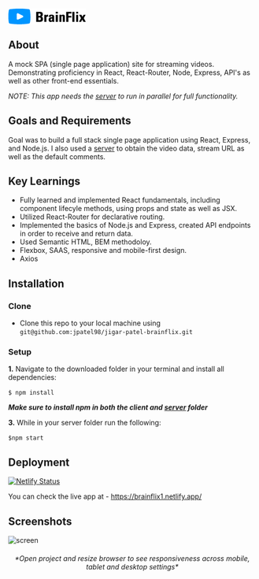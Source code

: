<p align="left
"><img src="public/Logo.png" align="center"></p>

## About
A mock SPA (single page application) site for streaming videos. Demonstrating proficiency in React, React-Router, Node, Express, API's as well as other front-end essentials.

*NOTE: This app needs the [server](https://github.com/jpatel98/jigar-patel-brainflix-api) to run in parallel for full functionality.*

## Goals and Requirements

Goal was to build a full stack single page application using React, Express, and Node.js. 
I also used a [server](https://github.com/jpatel98/jigar-patel-brainflix-api) to obtain the video data, stream URL as well as the default comments. 

## Key Learnings

- Fully learned and implemented React fundamentals, including component lifecyle methods, using props and state as well as JSX.
- Utilized React-Router for declarative routing.
- Implemented the basics of Node.js and Express, created API endpoints in order to receive and return data.
- Used Semantic HTML, BEM methodoloy.
- Flexbox, SAAS, responsive and mobile-first design.
- Axios

## Installation

### Clone

- Clone this repo to your local machine using `git@github.com:jpatel98/jigar-patel-brainflix.git`

### Setup

 **1.** Navigate to the downloaded folder in your terminal and install all dependencies:

```
$ npm install
```

*__Make sure to install npm in both the client and [server](https://github.com/jpatel98/jigar-patel-brainflix-api) folder__*

 **3.** While in your server folder run the following:

```
$npm start
```
## Deployment
[![Netlify Status](https://api.netlify.com/api/v1/badges/ce0e9353-5751-4523-b918-69493e3215d6/deploy-status)](https://app.netlify.com/sites/brainflix1/deploys)

You can check the live app at - https://brainflix1.netlify.app/ 

## Screenshots
![screen](https://github.com/jpatel98/jigar-patel-brainflix/blob/main/public/brainflix-screenshot.png)

<h6 align="Center">*Open project and resize browser to see responsiveness across mobile, tablet and desktop settings*</h6>
